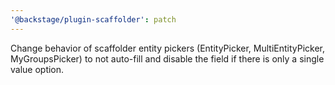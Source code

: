 ```yaml
---
'@backstage/plugin-scaffolder': patch
---
```


Change behavior of scaffolder entity pickers (EntityPicker, MultiEntityPicker, MyGroupsPicker) to not auto-fill and disable the field if there is only a single value option.
